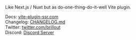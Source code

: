 Like Next.js / Nuxt but as do-one-thing-do-it-well Vite plugin.

Docs: [vite-plugin-ssr.com](https://vite-plugin-ssr.com)
<br/>
Changelog: [CHANGELOG.md](https://github.com/brillout/vite-plugin-ssr/blob/master/CHANGELOG.md)
<br/>
Twitter: [twitter.com/brillout](https://twitter.com/brillout)
<br/>
Discord: [Discord Server](https://discord.gg/qTq92FQzKb)
